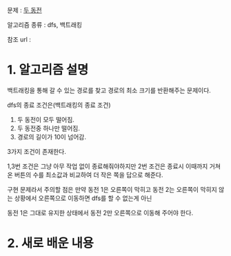 문제 : [두 동전](https://www.acmicpc.net/problem/16197)

알고리즘 종류 : dfs, 백트래킹

참조 url : 

# 1. 알고리즘 설명

백트래킹을 통해 갈 수 있는 경로를 찾고 경로의 최소 크기를 반환해주는 문제이다.

dfs의 종료 조건은(백트래킹의 종료 조건) 

1. 두 동전이 모두 떨어짐.
2. 두 동전중 하나만 떨어짐.
3. 경로의 길이가 10이 넘어감.

3가지 조건이 존재한다.

1,3번 조건은 그냥 아무 작업 없이 종료해줘야하지만 2번 조건은 종료시 이때까지 거쳐온 버튼의 수를 최소값과 비교하여 더 작은 쪽을 답으로 해준다.

구현 문제라서 주의할 점은 만약 동전 1은 오른쪽이 막히고 동전 2는 오른쪽이 막히지 않는 상황에서 오른쪽으로 이동하면 dfs를 할 수 없는게 아닌

동전 1은 그대로 유지한 상태에서 동전 2만 오른쪽으로 이동해 주어야 한다.

# 2. 새로 배운 내용

